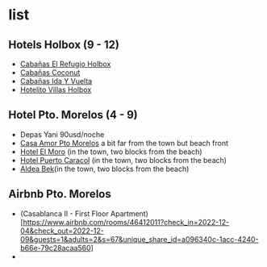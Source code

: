 # list

## Hotels Holbox (9 - 12)
- [Cabañas El Refugio Holbox](https://www.booking.com/Share-DpdKjH)
- [Cabañas Coconut](https://www.booking.com/Share-CzD1G0)
- [Cabañas Ida Y Vuelta](https://www.booking.com/Share-A9Jca4)
- [Hotelito Villas Holbox](https://www.booking.com/Share-qkRE6U)

## Hotel Pto. Morelos (4 - 9)
- Depas Yani 90usd/noche
- [Casa Amor Pto Morelos](https://www.booking.com/Share-bNlYNe) a bit far from the town but beach front
- [Hotel El Moro](https://www.booking.com/Share-1XuQwB) (in the town, two blocks from the beach)
- [Hotel Puerto Caracol](https://www.booking.com/Share-lX9dVu3) (in the town, two blocks from the beach)
- [Aldea Bek](https://www.booking.com/Share-Ce2vbX)(in the town, two blocks from the beach)

## Airbnb Pto. Morelos
- (Casablanca II - First Floor Apartment)[https://www.airbnb.com/rooms/46412011?check_in=2022-12-04&check_out=2022-12-09&guests=1&adults=2&s=67&unique_share_id=a096340c-1acc-4240-b66e-79c28acaa560]
- 
